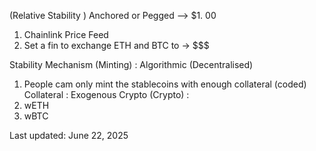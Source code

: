 (Relative Stability ) Anchored or Pegged --> $1. 00
 1. Chainlink Price Feed
 2. Set a fin to exchange ETH and BTC to -> $$$

Stability Mechanism (Minting) : Algorithmic (Decentralised)
 1. People cam only mint the stablecoins with enough collateral (coded)
Collateral : Exogenous Crypto (Crypto) :
 1. wETH
 2. wBTC







Last updated: June 22, 2025



